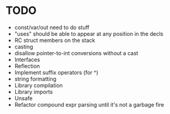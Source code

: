 # TODO

* const/var/out need to do stuff
* "uses" should be able to appear at any position in the decls
* RC struct members on the stack
* casting
* disallow pointer-to-int conversions without a cast
* Interfaces
* Reflection
* Implement suffix operators (for ^)
* string formatting
* Library compilation
* Library imports
* Unsafe
* Refactor compound expr parsing until it's not a garbage fire
